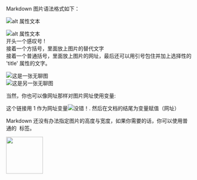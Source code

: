 Markdown 图片语法格式如下：

![alt 属性文本](图片地址)

![alt 属性文本](图片地址 "可选标题")  
开头一个感叹号 !  
接着一个方括号，里面放上图片的替代文字  
接着一个普通括号，里面放上图片的网址，最后还可以用引号包住并加上选择性的 'title' 属性的文字。



![这是一张无聊图](http://wx1.sinaimg.cn/large/007Xv5XOgy1gbmv2ckw63j30jg0j8myx.jpg)  
![这是另一张无聊图](http://ww1.sinaimg.cn/large/9f0b0dd5ly1gbn1v18d9rj21bs22k4qr.jpg)









当然，你也可以像网址那样对图片网址使用变量:


这个链接用 1 作为网址变量![没错！][1].
然后在文档的结尾为变量赋值（网址）


[1]:http://wx2.sinaimg.cn/large/43aeabd5ly1fns39xui1cj20mb0mbgqi.jpg











Markdown 还没有办法指定图片的高度与宽度，如果你需要的话，你可以使用普通的 <img> 标签。

<img src='http://ww1.sinaimg.cn/large/9f0b0dd5ly1gbn1v18d9rj21bs22k4qr.jpg' width='100' height='100'>







